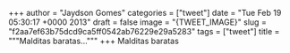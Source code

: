 
+++
author = "Jaydson Gomes"
categories = ["tweet"]
date = "Tue Feb 19 05:30:17 +0000 2013"
draft = false
image = "{TWEET_IMAGE}"
slug = "f2aa7ef63b75dcd9ca5ff0542ab76229e29a5283"
tags = ["tweet"]
title = """Malditas baratas..."""
+++
Malditas baratas
